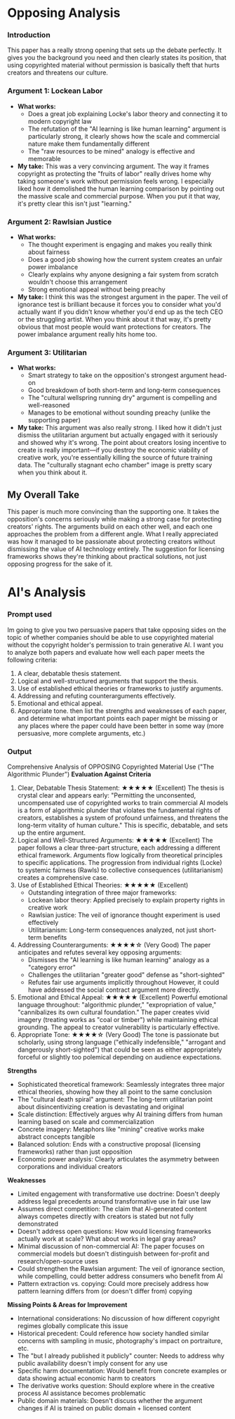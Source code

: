 # Opposing Analysis
### Introduction
This paper has a really strong opening that sets up the debate perfectly. It gives you the background you need and then clearly states its position, that using copyrighted material without permission is basically theft that hurts creators and threatens our culture. 
### Argument 1: Lockean Labor
- **What works:** 
	- Does a great job explaining Locke's labor theory and connecting it to modern copyright law
	- The refutation of the "AI learning is like human learning" argument is particularly strong, it clearly shows how the scale and commercial nature make them fundamentally different
	- The "raw resources to be mined" analogy is effective and memorable
- **My take:** This was a very convincing argument. The way it frames copyright as protecting the "fruits of labor" really drives home why taking someone's work without permission feels wrong. I especially liked how it demolished the human learning comparison by pointing out the massive scale and commercial purpose. When you put it that way, it's pretty clear this isn't just "learning."
### Argument 2: Rawlsian Justice
- **What works:**
	- The thought experiment is engaging and makes you really think about fairness
	- Does a good job showing how the current system creates an unfair power imbalance
	- Clearly explains why anyone designing a fair system from scratch wouldn't choose this arrangement
	- Strong emotional appeal without being preachy
- **My take:** I think this was the strongest argument in the paper. The veil of ignorance test is brilliant because it forces you to consider what you'd actually want if you didn't know whether you'd end up as the tech CEO or the struggling artist. When you think about it that way, it's pretty obvious that most people would want protections for creators. The power imbalance argument really hits home too.
### Argument 3: Utilitarian
- **What works:** 
	- Smart strategy to take on the opposition's strongest argument head-on
	- Good breakdown of both short-term and long-term consequences
	- The "cultural wellspring running dry" argument is compelling and well-reasoned
	- Manages to be emotional without sounding preachy (unlike the supporting paper)
- **My take:** This argument was also really strong. I liked how it didn't just dismiss the utilitarian argument but actually engaged with it seriously and showed why it's wrong. The point about creators losing incentive to create is really important—if you destroy the economic viability of creative work, you're essentially killing the source of future training data. The "culturally stagnant echo chamber" image is pretty scary when you think about it.
## My Overall Take
This paper is much more convincing than the supporting one. It takes the opposition's concerns seriously while making a strong case for protecting creators' rights. The arguments build on each other well, and each one approaches the problem from a different angle. What I really appreciated was how it managed to be passionate about protecting creators without dismissing the value of AI technology entirely. The suggestion for licensing frameworks shows they're thinking about practical solutions, not just opposing progress for the sake of it.
# AI's Analysis
### Prompt used
Im going to give you two persuasive papers that take opposing sides on the topic of whether companies should be able to use copyrighted material without the copyright holder's permission to train generative AI. I want you to analyze both papers and evaluate how well each paper meets the following criteria:
1. A clear, debatable thesis statement.
2. Logical and well-structured arguments that support the thesis.
3. Use of established ethical theories or frameworks to justify arguments.
4. Addressing and refuting counterarguments effectively.
5. Emotional and ethical appeal.
6. Appropriate tone.
then list the strengths and weaknesses of each paper, and determine what important points each paper might be missing or any places where the paper could have been better in some way (more persuasive, more complete arguments, etc.)
### Output
Comprehensive Analysis of OPPOSING Copyrighted Material Use ("The Algorithmic Plunder")
**Evaluation Against Criteria**
1. Clear, Debatable Thesis Statement: ★★★★★ (Excellent)
	The thesis is crystal clear and appears early: "Permitting the unconsented, uncompensated use of copyrighted works to train commercial AI models is a form of algorithmic plunder that violates the fundamental rights of creators, establishes a system of profound unfairness, and threatens the long-term vitality of human culture." This is specific, debatable, and sets up the entire argument.
2. Logical and Well-Structured Arguments: ★★★★★ (Excellent)
	The paper follows a clear three-part structure, each addressing a different ethical framework. Arguments flow logically from theoretical principles to specific applications. The progression from individual rights (Locke) to systemic fairness (Rawls) to collective consequences (utilitarianism) creates a comprehensive case.
3. Use of Established Ethical Theories: ★★★★★ (Excellent)
	- Outstanding integration of three major frameworks:
	- Lockean labor theory: Applied precisely to explain property rights in creative work
	- Rawlsian justice: The veil of ignorance thought experiment is used effectively
	- Utilitarianism: Long-term consequences analyzed, not just short-term benefits
4. Addressing Counterarguments: ★★★★☆ (Very Good)
	The paper anticipates and refutes several key opposing arguments:
	- Dismisses the "AI learning is like human learning" analogy as a "category error"
	- Challenges the utilitarian "greater good" defense as "short-sighted"
	- Refutes fair use arguments implicitly throughout
	However, it could have addressed the social contract argument more directly.
5. Emotional and Ethical Appeal: ★★★★★ (Excellent)
	Powerful emotional language throughout: "algorithmic plunder," "expropriation of value," "cannibalizes its own cultural foundation." The paper creates vivid imagery (treating works as "coal or timber") while maintaining ethical grounding. The appeal to creator vulnerability is particularly effective.
6. Appropriate Tone: ★★★★☆ (Very Good)
	The tone is passionate but scholarly, using strong language ("ethically indefensible," "arrogant and dangerously short-sighted") that could be seen as either appropriately forceful or slightly too polemical depending on audience expectations.
	
**Strengths**
- Sophisticated theoretical framework: Seamlessly integrates three major ethical theories, showing how they all point to the same conclusion
- The "cultural death spiral" argument: The long-term utilitarian point about disincentivizing creation is devastating and original
- Scale distinction: Effectively argues why AI training differs from human learning based on scale and commercialization
- Concrete imagery: Metaphors like "mining" creative works make abstract concepts tangible
- Balanced solution: Ends with a constructive proposal (licensing frameworks) rather than just opposition
- Economic power analysis: Clearly articulates the asymmetry between corporations and individual creators

**Weaknesses**
- Limited engagement with transformative use doctrine: Doesn't deeply address legal precedents around transformative use in fair use law
- Assumes direct competition: The claim that AI-generated content always competes directly with creators is stated but not fully demonstrated
- Doesn't address open questions: How would licensing frameworks actually work at scale? What about works in legal gray areas?
- Minimal discussion of non-commercial AI: The paper focuses on commercial models but doesn't distinguish between for-profit and research/open-source uses
- Could strengthen the Rawlsian argument: The veil of ignorance section, while compelling, could better address consumers who benefit from AI
- Pattern extraction vs. copying: Could more precisely address how pattern learning differs from (or doesn't differ from) copying

**Missing Points & Areas for Improvement**
- International considerations: No discussion of how different copyright regimes globally complicate this issue
- Historical precedent: Could reference how society handled similar concerns with sampling in music, photography's impact on portraiture, etc.
- The "but I already published it publicly" counter: Needs to address why public availability doesn't imply consent for any use
- Specific harm documentation: Would benefit from concrete examples or data showing actual economic harm to creators
- The derivative works question: Should explore where in the creative process AI assistance becomes problematic
- Public domain materials: Doesn't discuss whether the argument changes if AI is trained on public domain + licensed content